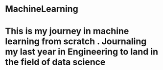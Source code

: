 # MachineLearning

# This is my journey in machine learning from scratch . Journaling my last year in Engineering to land in the field of data science
